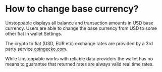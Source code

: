 # How to change base currency?

Unstoppable displays all balance and transaction amounts in USD base currency. Users are able to change the base currency from USD to some other fiat in wallet Settings.

The crypto to fiat (USD, EUR etc) exchange rates are provided by a 3rd party service [coingecko.com](https://coingecko.com).

While Unstoppable works with reliable data providers the wallet has no means to guarantee that returned rates are always valid real time rates.
